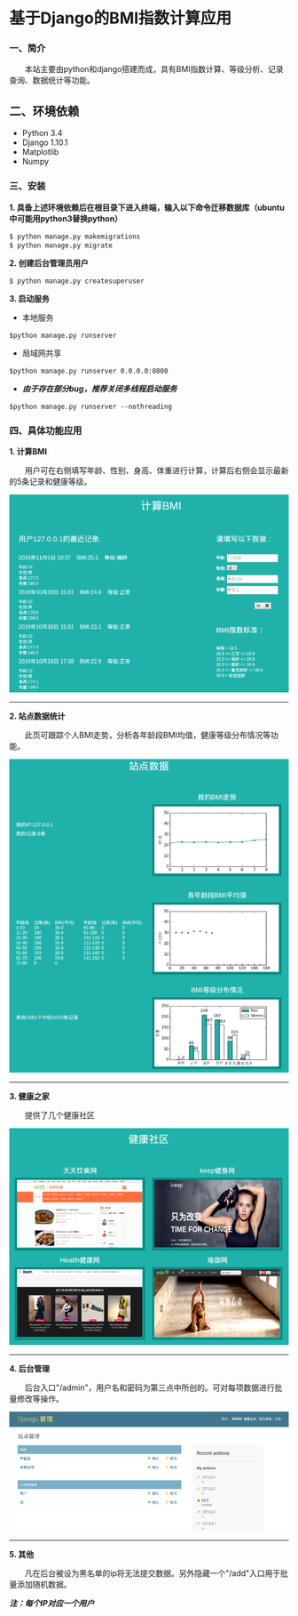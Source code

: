 # 基于Django的BMI指数计算应用


### 一、简介
&emsp;&emsp;本站主要由python和django搭建而成，具有BMI指数计算、等级分析、记录查询、数据统计等功能。

## 二、环境依赖
- Python 3.4
- Django 1.10.1
- Matplotlib
- Numpy

### 三、安装
**1. 具备上述环境依赖后在根目录下进入终端，输入以下命令迁移数据库（ubuntu中可能用python3替换python）**
```
$ python manage.py makemigrations
$ python manage.py migrate
```

**2. 创建后台管理员用户**
```
$ python manage.py createsuperuser
```
**3. 启动服务**
- 本地服务
```
$python manage.py runserver
```
- 局域网共享
```
$python manage.py runserver 0.0.0.0:8000
```
- ***由于存在部分bug，推荐关闭多线程启动服务***
```
$python manage.py runserver --nothreading
```

### 四、具体功能应用
**1. 计算BMI**    

&emsp;&emsp;用户可在右侧填写年龄、性别、身高、体重进行计算，计算后右侧会显示最新的5条记录和健康等级。    

![bmi](imgtemp/bmi.png)


- - -

**2. 站点数据统计**    

&emsp;&emsp;此页可跟踪个人BMI走势，分析各年龄段BMI均值，健康等级分布情况等功能。    

![statistics](imgtemp/statistics.png)

- - -
**3. 健康之家**    

&emsp;&emsp;提供了几个健康社区    

![health](imgtemp/health.png)

- - -
**4. 后台管理**    

&emsp;&emsp;后台入口"/admin"，用户名和密码为第三点中所创的。可对每项数据进行批量修改等操作。        

![admin](imgtemp/admin.png)

- - -
**5. 其他**    

&emsp;&emsp;凡在后台被设为黑名单的ip将无法提交数据。另外隐藏一个"/add"入口用于批量添加随机数据。    

***注：每个IP对应一个用户***

